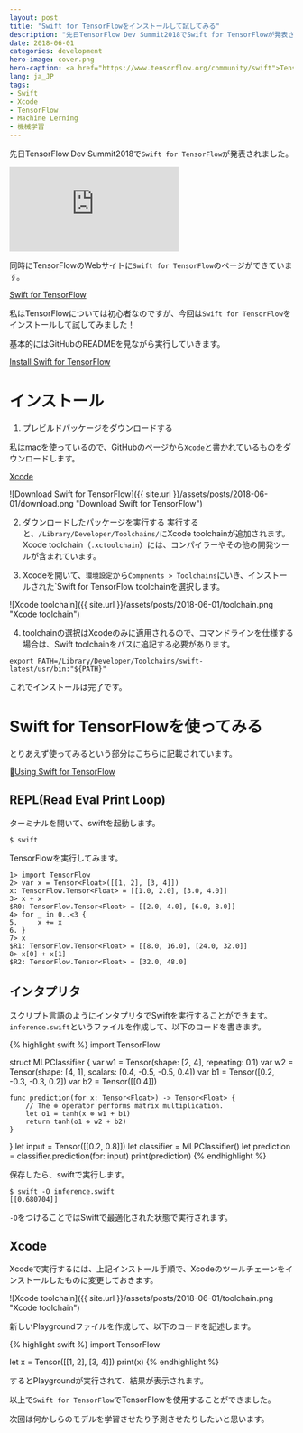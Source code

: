 ```yaml
---
layout: post
title: "Swift for TensorFlowをインストールして試してみる"
description: "先日TensorFlow Dev Summit2018でSwift for TensorFlowが発表されました。同時にTensorFlowのWebサイトにSwift for TensorFlowのページができています。私はTensorFlowについては初心者なのですが、今回はSwift for TensorFlowをインストールして試してみました！"
date: 2018-06-01
categories: development
hero-image: cover.png
hero-caption: <a href="https://www.tensorflow.org/community/swift">TensorFlow Webサイト</a>よりスクリーンショット
lang: ja_JP
tags:
- Swift
- Xcode
- TensorFlow
- Machine Lerning
- 機械学習
---
```


先日TensorFlow Dev Summit2018で`Swift for TensorFlow`が発表されました。

<iframe src="https://www.youtube.com/embed/Yze693W4MaU" frameborder="0" allow="autoplay; encrypted-media" allowfullscreen></iframe>

同時にTensorFlowのWebサイトに`Swift for TensorFlow`のページができています。

[Swift for TensorFlow](https://www.tensorflow.org/community/swift)

私はTensorFlowについては初心者なのですが、今回は`Swift for TensorFlow`をインストールして試してみました！

基本的にはGitHubのREADMEを見ながら実行していきます。

[Install Swift for TensorFlow](https://github.com/tensorflow/swift/blob/master/Installation.md)

# インストール

1. プレビルドパッケージをダウンロードする

私はmacを使っているので、GitHubのページから`Xcode`と書かれているものをダウンロードします。

[Xcode](https://storage.googleapis.com/swift-tensorflow/mac/swift-tensorflow-DEVELOPMENT-2018-05-10-a-osx.pkg)

![Download Swift for TensorFlow]({{ site.url }}/assets/posts/2018-06-01/download.png "Download Swift for TensorFlow")

2. ダウンロードしたパッケージを実行する
実行すると、`/Library/Developer/Toolchains/`にXcode toolchainが追加されます。Xcode toolchain（`.xctoolchain`）には、コンパイラーやその他の開発ツールが含まれています。

3. Xcodeを開いて、`環境設定`から`Compnents > Toolchains`にいき、インストールされた`Swift for TensorFlow toolchainを選択します。

![Xcode toolchain]({{ site.url }}/assets/posts/2018-06-01/toolchain.png "Xcode toolchain")

4. toolchainの選択はXcodeのみに適用されるので、コマンドラインを仕様する場合は、Swift toolchainをパスに追記する必要があります。

`export PATH=/Library/Developer/Toolchains/swift-latest/usr/bin:"${PATH}"`

これでインストールは完了です。

# Swift for TensorFlowを使ってみる

とりあえず使ってみるという部分はこちらに記載されています。

[Using Swift for TensorFlow](https://github.com/tensorflow/swift/blob/master/Usage.md)


## REPL(Read Eval Print Loop)

ターミナルを開いて、swiftを起動します。

`$ swift`

TensorFlowを実行してみます。

```
1> import TensorFlow
2> var x = Tensor<Float>([[1, 2], [3, 4]])
x: TensorFlow.Tensor<Float> = [[1.0, 2.0], [3.0, 4.0]]
3> x + x
$R0: TensorFlow.Tensor<Float> = [[2.0, 4.0], [6.0, 8.0]]
4> for _ in 0..<3 {
5.     x += x
6. }
7> x
$R1: TensorFlow.Tensor<Float> = [[8.0, 16.0], [24.0, 32.0]]
8> x[0] + x[1]
$R2: TensorFlow.Tensor<Float> = [32.0, 48.0]
```

## インタプリタ

スクリプト言語のようにインタプリタでSwiftを実行することができます。
`inference.swift`というファイルを作成して、以下のコードを書きます。

{% highlight swift %}
import TensorFlow

struct MLPClassifier {
    var w1 = Tensor<Float>(shape: [2, 4], repeating: 0.1)
    var w2 = Tensor<Float>(shape: [4, 1], scalars: [0.4, -0.5, -0.5, 0.4])
    var b1 = Tensor<Float>([0.2, -0.3, -0.3, 0.2])
    var b2 = Tensor<Float>([[0.4]])

    func prediction(for x: Tensor<Float>) -> Tensor<Float> {
        // The ⊗ operator performs matrix multiplication.
        let o1 = tanh(x ⊗ w1 + b1)
        return tanh(o1 ⊗ w2 + b2)
    }
}
let input = Tensor<Float>([[0.2, 0.8]])
let classifier = MLPClassifier()
let prediction = classifier.prediction(for: input)
print(prediction)
{% endhighlight %}

保存したら、swiftで実行します。

```
$ swift -O inference.swift
[[0.680704]]
```

`-O`をつけることではSwiftで最適化された状態で実行されます。

## Xcode

Xcodeで実行するには、上記インストール手順で、Xcodeのツールチェーンをインストールしたものに変更しておきます。

![Xcode toolchain]({{ site.url }}/assets/posts/2018-06-01/toolchain.png "Xcode toolchain")

新しいPlaygroundファイルを作成して、以下のコードを記述します。

{% highlight swift %}
import TensorFlow

let x = Tensor<Float>([[1, 2], [3, 4]])
print(x)
{% endhighlight %}

するとPlaygroundが実行されて、結果が表示されます。

以上で`Swift for TensorFlow`でTensorFlowを使用することができました。

次回は何かしらのモデルを学習させたり予測させたりしたいと思います。